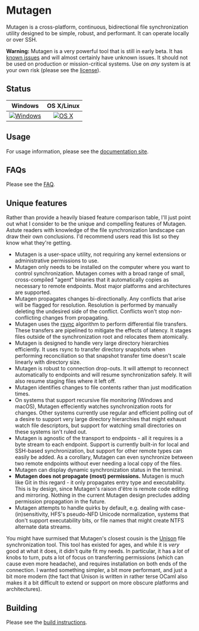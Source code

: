 # Mutagen

Mutagen is a cross-platform, continuous, bidirectional file synchronization
utility designed to be simple, robust, and performant. It can operate locally or
over SSH.

**Warning:** Mutagen is a very powerful tool that is still in early beta. It has
[known issues](https://github.com/havoc-io/mutagen/issues) and will almost
certainly have unknown issues. It should not be used on production or
mission-critical systems. Use on *any* system is at your own risk (please see
the [license](https://github.com/havoc-io/mutagen/blob/master/LICENSE.md)).


## Status

| Windows                           | OS X/Linux                             |
| :-------------------------------: | :------------------------------------: |
| [![Windows][win-badge]][win-link] | [![OS X][osx-lin-badge]][osx-lin-link] |

[win-badge]: https://ci.appveyor.com/api/projects/status/qywidv5a1vf7g3b5/branch/master?svg=true "Windows build status"
[win-link]:  https://ci.appveyor.com/project/havoc-io/mutagen/branch/master "Windows build status"
[osx-lin-badge]: https://travis-ci.org/havoc-io/mutagen.svg?branch=master "OS X/Linux build status"
[osx-lin-link]:  https://travis-ci.org/havoc-io/mutagen "OS X/Linux build status"


## Usage

For usage information, please see the
[documentation site](https://havoc-io.github.io/mutagen).


## FAQs

Please see the [FAQ](https://github.com/havoc-io/mutagen/blob/master/FAQ.md).


## Unique features

Rather than provide a heavily biased feature comparison table, I'll just point
out what I consider to be the unique and compelling features of Mutagen. Astute
readers with knowledge of the file synchronization landscape can draw their own
conclusions. I'd recommend users read this list so they know what they're
getting.

- Mutagen is a user-space utility, not requiring any kernel extensions or
  administrative permissions to use.
- Mutagen only needs to be installed on the computer where you want to control
  synchronization. Mutagen comes with a broad range of small, cross-compiled
  "agent" binaries that it automatically copies as necessary to remote
  endpoints. Most major platforms and architectures are supported.
- Mutagen propagates changes bi-directionally. Any conflicts that arise will be
  flagged for resolution. Resolution is performed by manually deleting the
  undesired side of the conflict. Conflicts won't stop non-conflicting changes
  from propagating.
- Mutagen uses the [rsync](https://rsync.samba.org/tech_report/) algorithm to
  perform differential file transfers. These transfers are pipelined to mitigate
  the effects of latency. It stages files outside of the synchronization root
  and relocates them atomically.
- Mutagen is designed to handle very large directory hierarchies efficiently. It
  uses rsync to transfer directory snapshots when performing reconciliation so
  that snapshot transfer time doesn't scale linearly with directory size.
- Mutagen is robust to connection drop-outs. It will attempt to reconnect
  automatically to endpoints and will resume synchronization safely. It will
  also resume staging files where it left off.
- Mutagen identifies changes to file contents rather than just modification
  times.
- On systems that support recursive file monitoring (Windows and macOS), Mutagen
  effeciently watches synchronization roots for changes. Other systems currently
  use regular and efficient polling out of a desire to support very large
  directory hierarchies that might exhaust watch file descriptors, but support
  for watching small directories on these systems isn't ruled out.
- Mutagen is agnostic of the transport to endpoints - all it requires is a byte
  stream to each endpoint. Support is currently built-in for local and SSH-based
  synchronization, but support for other remote types can easily be added. As a
  corollary, Mutagen can even synchronize between two remote endpoints without
  ever needing a local copy of the files.
- Mutagen can display dynamic synchronization status in the terminal.
- **Mutagen does not propagate (most) permissions.** Mutagen is much like Git in
  this regard - it only propagates entry type and executability. This is by
  design, since Mutagen's raison d'être is remote code editing and mirroring.
  Nothing in the current Mutagen design precludes adding permission propagation
  in the future.
- Mutagen attempts to handle quirks by default, e.g. dealing with
  case-(in)sensitivity, HFS's pseudo-NFD Unicode normalization, systems that
  don't support executability bits, or file names that might create NTFS
  alternate data streams.

You might have surmised that Mutagen's closest cousin is the
[Unison](http://www.cis.upenn.edu/~bcpierce/unison) file synchronization tool.
This tool has existed for ages, and while it is *very* good at what it does, it
didn't quite fit my needs. In particular, it has a *lot* of knobs to turn, puts
a lot of focus on transferring permissions (which can cause even more headache),
and requires installation on both ends of the connection. I wanted something
simpler, a bit more performant, and just a bit more modern (the fact that Unison
is written in rather terse OCaml also makes it a bit difficult to extend or
support on more obscure platforms and architectures).


## Building

Please see the
[build instructions](https://github.com/havoc-io/mutagen/blob/master/BUILDING.md).
